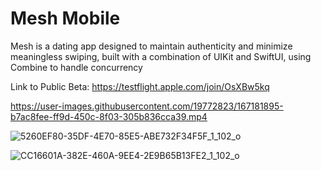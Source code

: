 # Mesh Mobile
Mesh is a dating app designed to maintain authenticity and minimize meaningless swiping, built with a combination of UIKit and SwiftUI, using Combine to handle concurrency


Link to Public Beta: https://testflight.apple.com/join/OsXBw5kq

https://user-images.githubusercontent.com/19772823/167181895-b7ac8fee-ff9d-450c-8f03-305b836cca39.mp4

![5260EF80-35DF-4E70-85E5-ABE732F34F5F_1_102_o](https://user-images.githubusercontent.com/19772823/167181758-dc5d7d79-c9d7-4e3c-b2c4-8b87a937d929.jpeg)

![CC16601A-382E-460A-9EE4-2E9B65B13FE2_1_102_o](https://user-images.githubusercontent.com/19772823/167181829-0191e309-4972-4ff7-932a-59a53425f8ea.jpeg)
